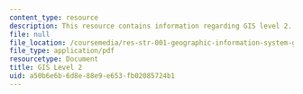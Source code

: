 ```yaml
---
content_type: resource
description: This resource contains information regarding GIS level 2.
file: null
file_location: /coursemedia/res-str-001-geographic-information-system-gis-tutorial-january-iap-2016/a50b6e6b6d8e88e9e653fb02085724b1_MITRES_STR_001IAP16_GISII.pdf
file_type: application/pdf
resourcetype: Document
title: GIS Level 2
uid: a50b6e6b-6d8e-88e9-e653-fb02085724b1
---
```

